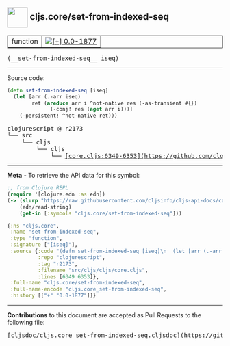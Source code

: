 ## <img width="48px" valign="middle" src="http://i.imgur.com/Hi20huC.png"> cljs.core/set-from-indexed-seq

 <table border="1">
<tr>

<td>function</td>
<td><a href="https://github.com/cljsinfo/cljs-api-docs/tree/0.0-1877"><img valign="middle" alt="[+] 0.0-1877" src="https://img.shields.io/badge/+-0.0--1877-lightgrey.svg"></a> </td>
</tr>
</table>

 <samp>
(__set-from-indexed-seq__ iseq)<br>
</samp>

---





Source code:

```clj
(defn set-from-indexed-seq [iseq]
  (let [arr (.-arr iseq)
        ret (areduce arr i ^not-native res (-as-transient #{})
              (-conj! res (aget arr i)))]
    (-persistent! ^not-native ret)))
```

 <pre>
clojurescript @ r2173
└── src
    └── cljs
        └── cljs
            └── <ins>[core.cljs:6349-6353](https://github.com/clojure/clojurescript/blob/r2173/src/cljs/cljs/core.cljs#L6349-L6353)</ins>
</pre>


---

__Meta__ - To retrieve the API data for this symbol:

```clj
;; from Clojure REPL
(require '[clojure.edn :as edn])
(-> (slurp "https://raw.githubusercontent.com/cljsinfo/cljs-api-docs/catalog/cljs-api.edn")
    (edn/read-string)
    (get-in [:symbols "cljs.core/set-from-indexed-seq"]))
```

```clj
{:ns "cljs.core",
 :name "set-from-indexed-seq",
 :type "function",
 :signature ["[iseq]"],
 :source {:code "(defn set-from-indexed-seq [iseq]\n  (let [arr (.-arr iseq)\n        ret (areduce arr i ^not-native res (-as-transient #{})\n              (-conj! res (aget arr i)))]\n    (-persistent! ^not-native ret)))",
          :repo "clojurescript",
          :tag "r2173",
          :filename "src/cljs/cljs/core.cljs",
          :lines [6349 6353]},
 :full-name "cljs.core/set-from-indexed-seq",
 :full-name-encode "cljs.core_set-from-indexed-seq",
 :history [["+" "0.0-1877"]]}

```

---

__Contributions__ to this document are accepted as Pull Requests to the following file:

 <pre>
[cljsdoc/cljs.core_set-from-indexed-seq.cljsdoc](https://github.com/cljsinfo/cljs-api-docs/blob/master/cljsdoc/cljs.core_set-from-indexed-seq.cljsdoc)
</pre>

